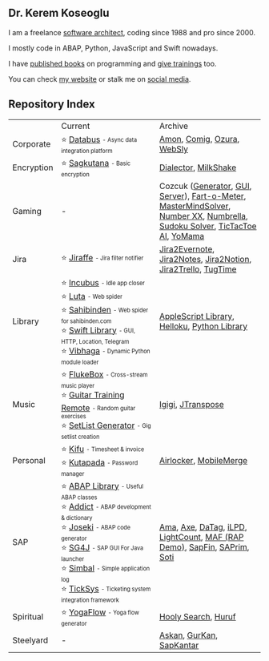 ## Dr. Kerem Koseoglu

I am a freelance [software architect](https://www.sap-press.com/design-patterns-in-abap-objects_4277/), coding since 1988 and pro since 2000. 

I mostly code in ABAP, Python, JavaScript and Swift nowadays.

I have [published books](https://keremkoseoglu.com) on programming and [give trainings](https://keremkoseoglu.com) too. 

You can check [my website](https://keremkoseoglu.com) or stalk me on [social media](https://keremkoseoglu.com).

Repository Index
------

<table border=0>
  <tr>
    <td>&nbsp;</td>
    <td width=45%>Current</td>
    <td width=45%>Archive</td>
  </tr>
  <tr>
    <td>Corporate</td>
    <td>
      ⭐️ <a href="https://github.com/keremkoseoglu/databus">Databus</a> <sub><sup>- Async data integration platform</sup></sub>
    </td>
    <td>
      <a href="https://github.com/keremkoseoglu/Amon">Amon</a>, 
      <a href="https://github.com/keremkoseoglu/COMIG">Comig</a>, 
      <a href="https://github.com/keremkoseoglu/Ozura">Ozura</a>, 
      <a href="https://github.com/keremkoseoglu/WebSly">WebSly</a>
    </td>
  </tr>
  <tr>
    <td>Encryption</td>
    <td>
      ⭐️ <a href="https://github.com/keremkoseoglu/sagkutana">Sagkutana</a> <sub><sup>- Basic encryption</sup></sub>
    </td>
    <td>
      <a href="https://github.com/keremkoseoglu/Dialector">Dialector</a>, 
      <a href="https://github.com/keremkoseoglu/MilkShake">MilkShake</a>
    </td>
  </tr>
  <tr>
    <td>Gaming</td>
    <td>-</td>
    <td>
      Cozcuk (<a href="https://github.com/keremkoseoglu/cozcuk-generator">Generator</a>, <a href="https://github.com/keremkoseoglu/cozcuk-gui">GUI</a>, <a href="https://github.com/keremkoseoglu/cozcuk-server">Server</a>), 
      <a href="https://github.com/keremkoseoglu/Fart-O-Meter">Fart-o-Meter</a>,
      <a href="https://github.com/keremkoseoglu/MasterMindSolver">MasterMindSolver</a>, 
      <a href="https://github.com/keremkoseoglu/NumberXX">Number XX</a>, 
      <a href="https://github.com/keremkoseoglu/Numbrella">Numbrella</a>, 
      <a href="https://github.com/keremkoseoglu/Sudoku-Solver">Sudoku Solver</a>, 
      <a href="https://github.com/keremkoseoglu/TicTacToe-AI">TicTacToe AI</a>, 
      <a href="https://github.com/keremkoseoglu/YoMama">YoMama</a>
    </td>
  </tr>
  <tr>
    <td>Jira</td>
    <td>
      ⭐️ <a href="https://github.com/keremkoseoglu/Jiraffe">Jiraffe</a> <sub><sup>- Jira filter notifier</sup></sub>
    </td>
    <td>
      <a href="https://github.com/keremkoseoglu/Jira2Evernote">Jira2Evernote</a>, 
      <a href="https://github.com/keremkoseoglu/Jira2Notes">Jira2Notes</a>,
      <a href="https://github.com/keremkoseoglu/Jira2Notion">Jira2Notion</a>,
      <a href="https://github.com/keremkoseoglu/Jira2Trello">Jira2Trello</a>, 
      <a href="https://github.com/keremkoseoglu/TugTime">TugTime</a>
    </td>
  </tr>
  <tr>
    <td>Library</td>
    <td>
        ⭐️ <a href="https://github.com/keremkoseoglu/incubus">Incubus</a> <sub><sup>- Idle app closer</sup></sub><br>
        ⭐️ <a href="https://github.com/keremkoseoglu/luta">Luta</a> <sub><sup>- Web spider</sup></sub><br>
        ⭐️ <a href="https://github.com/keremkoseoglu/sahibinden">Sahibinden</a> <sub><sup>- Web spider for sahibinden.com</sup></sub><br>
        ⭐️ <a href="https://github.com/keremkoseoglu/Swift-Library">Swift Library</a> <sub><sup>- GUI, HTTP, Location, Telegram</sup></sub><br>
        ⭐️ <a href="https://github.com/keremkoseoglu/vibhaga">Vibhaga</a> <sub><sup>- Dynamic Python module loader</sup></sub><br>
    </td>
    <td>
      <a href="https://github.com/keremkoseoglu/AppleScript-Library">AppleScript Library</a>, 
      <a href="https://github.com/keremkoseoglu/helloku">Helloku</a>, 
      <a href="https://github.com/keremkoseoglu/Python-Library">Python Library</a>
    </td>
  </tr>
  <tr>
    <td>Music</td>
    <td>
      ⭐️ <a href="https://github.com/keremkoseoglu/flukebox">FlukeBox</a> <sub><sup>- Cross-stream music player</sup></sub><br>
      ⭐️ <a href="https://github.com/keremkoseoglu/Guitar-Training-Remote">Guitar Training Remote</a> <sub><sup>- Random guitar exercises</sup></sub><br>
      ⭐️ <a href="https://github.com/keremkoseoglu/Setlist-Generator">SetList Generator</a> <sub><sup>- Gig setlist creation</sup></sub>
    </td>
    <td>
      <a href="https://github.com/keremkoseoglu/igigi">Igigi</a>, <a href="https://github.com/keremkoseoglu/JTranspose">JTranspose</a>
    </td>
  </tr>
  <tr>
    <td>Personal</td>
    <td>
      ⭐️ <a href="https://github.com/keremkoseoglu/Kifu">Kifu</a> <sub><sup>- Timesheet & invoice</sup></sub><br>
      ⭐️ <a href="https://github.com/keremkoseoglu/kutapada">Kutapada</a> <sub><sup>- Password manager</sup></sub>
      </ul>
    </td>
    <td>
      <a href="https://github.com/keremkoseoglu/Airlocker">Airlocker</a>,
      <a href="https://github.com/keremkoseoglu/MobileMerge">MobileMerge</a>
    </td>
  </tr>
  <tr>
    <td>SAP</td>
    <td>
      ⭐️ <a href="https://github.com/keremkoseoglu/ABAP-Library">ABAP Library</a> <sub><sup>- Useful ABAP classes</sup></sub><br>
      ⭐️ <a href="https://github.com/keremkoseoglu/addict">Addict</a> <sub><sup>- ABAP development & dictionary</sup></sub><br>
      ⭐️ <a href="https://github.com/keremkoseoglu/Joseki">Joseki</a> <sub><sup>- ABAP code generator</sup></sub><br>
      ⭐️ <a href="https://github.com/keremkoseoglu/sg4j">SG4J</a> <sub><sup>- SAP GUI For Java launcher</sup></sub><br>
      ⭐️ <a href="https://github.com/keremkoseoglu/simbal">Simbal</a> <sub><sup>- Simple application log</sup></sub><br>
      ⭐️ <a href="https://github.com/keremkoseoglu/ticksys">TickSys</a> <sub><sup>- Ticketing system integration framework</sup></sub><br>
    </td>
    <td>
      <a href="https://github.com/keremkoseoglu/ama">Ama</a>, 
      <a href="https://github.com/keremkoseoglu/Axe">Axe</a>, 
      <a href="https://github.com/keremkoseoglu/DaTag">DaTag</a>, 
      <a href="https://github.com/keremkoseoglu/ILPD">iLPD</a>, 
      <a href="https://github.com/keremkoseoglu/LightCount">LightCount</a>, 
      <a href="https://github.com/keremkoseoglu/rapmaf_frontend">MAF (RAP Demo)</a>, 
      <a href="https://github.com/keremkoseoglu/sapFIN">SapFin</a>, 
      <a href="https://github.com/keremkoseoglu/SAPrim">SAPrim</a>, 
      <a href="https://github.com/keremkoseoglu/soti">Soti</a>
    </td>
  </tr>
  <tr>
    <td>Spiritual</td>
    <td>
      ⭐️ <a href="https://github.com/keremkoseoglu/yogaflow">YogaFlow</a> <sub><sup>- Yoga flow generator</sup></sub>
    </td>
    <td>
      <a href="https://github.com/keremkoseoglu/Hooly-Search">Hooly Search</a>, 
      <a href="https://github.com/keremkoseoglu/Huruf">Huruf</a>
    </td>
  </tr>
  <tr>
    <td>Steelyard</td>
    <td>-</td>
    <td>
      <a href="https://github.com/keremkoseoglu/AsKan">Askan</a>, 
      <a href="https://github.com/keremkoseoglu/GurKan">GurKan</a>, 
      <a href="https://github.com/keremkoseoglu/SAPKantar">SapKantar</a>
    </td>
  </tr>
</table>


<!--
**keremkoseoglu/keremkoseoglu** is a ✨ _special_ ✨ repository because its `README.md` (this file) appears on your GitHub profile.

Here are some ideas to get you started:

- 🔭 I’m currently working on ...
- 🌱 I’m currently learning ...
- 👯 I’m looking to collaborate on ...
- 🤔 I’m looking for help with ...
- 💬 Ask me about ...
- 📫 How to reach me: ...
- 😄 Pronouns: ...
- ⚡ Fun fact: ...
-->
